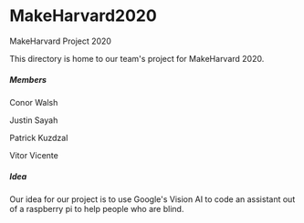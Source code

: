 # MakeHarvard2020
MakeHarvard Project 2020

This directory is home to our team's project for MakeHarvard 2020.

##### Members
Conor Walsh

Justin Sayah

Patrick Kuzdzal

Vitor Vicente

##### Idea

Our idea for our project is to use Google's Vision AI to code an assistant out of a raspberry pi to help people who are blind.